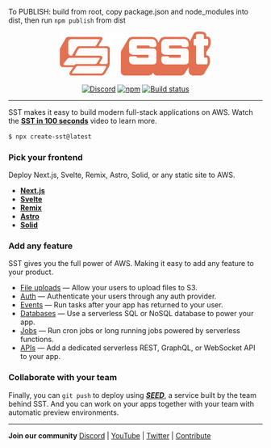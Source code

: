 To PUBLISH: build from root, copy package.json and node_modules into dist, then run `npm publish` from dist

<p align="center">
  <a href="https://sst.dev/">
    <img alt="SST" src="https://raw.githubusercontent.com/sst/identity/main/variants/sst-full.svg" width="300" />
  </a>
</p>

<p align="center">
   <a href="https://sst.dev/discord"><img alt="Discord" src="https://img.shields.io/discord/983865673656705025?style=flat-square&label=Discord" /></a>
  <a href="https://www.npmjs.com/package/sst"><img alt="npm" src="https://img.shields.io/npm/v/sst.svg?style=flat-square" /></a>
  <a href="https://github.com/sst/sst/actions/workflows/test.yml"><img alt="Build status" src="https://img.shields.io/github/actions/workflow/status/sst/sst/test.yml?style=flat-square&branch=master" /></a>
</p>

---

SST makes it easy to build modern full-stack applications on AWS. Watch the [**SST in 100 seconds**](https://youtu.be/JY_d0vf-rfw) video to learn more.

```bash
$ npx create-sst@latest
```

### Pick your frontend

Deploy Next.js, Svelte, Remix, Astro, Solid, or any static site to AWS.

- [**Next.js**](https://docs.sst.dev/start/nextjs)
- [**Svelte**](https://docs.sst.dev/start/svelte)
- [**Remix**](https://docs.sst.dev/start/remix)
- [**Astro**](https://docs.sst.dev/start/astro)
- [**Solid**](https://docs.sst.dev/start/solid)

### Add any feature

SST gives you the full power of AWS. Making it easy to add any feature to your product.

- [File uploads](https://docs.sst.dev/file-uploads) — Allow your users to upload files to S3.
- [Auth](https://docs.sst.dev/auth) — Authenticate your users through any auth provider.
- [Events](https://docs.sst.dev/events) — Run tasks after your app has returned to your user.
- [Databases](https://docs.sst.dev/databases) — Use a serverless SQL or NoSQL database to power your app.
- [Jobs](https://docs.sst.dev/cron-jobs) — Run cron jobs or long running jobs powered by serverless functions.
- [APIs](https://docs.sst.dev/apis) — Add a dedicated serverless REST, GraphQL, or WebSocket API to your app.

### Collaborate with your team

Finally, you can `git push` to deploy using [_**SEED**_](https://seed.run), a service built by the team behind SST. And you can work on your apps together with your team with automatic preview environments.

---

**Join our community** [Discord](https://sst.dev/discord) | [YouTube](https://www.youtube.com/c/sst-dev) | [Twitter](https://twitter.com/SST_dev) | [Contribute](CONTRIBUTING.md)
